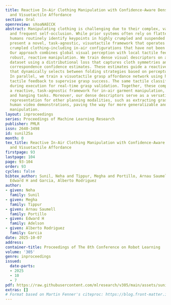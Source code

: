 ```yaml
---
title: Reactive In-Air Clothing Manipulation with Confidence-Aware Dense Correspondence
  and Visuotactile Affordance
section: Oral
openreview: sXoaNAECCK
abstract: Manipulating clothing is challenging due to their complex, variable configurations
  and frequent self-occlusion. While prior systems often rely on flattening garments,
  humans routinely identify keypoints in highly crumpled and suspended states. We
  present a novel, task-agnostic, visuotactile framework that operates directly on
  crumpled clothing—including in-air configurations that have not been addressed before.
  Our approach combines global visual perception with local tactile feedback to enable
  robust, reactive manipulation. We train dense visual descriptors on a custom simulated
  dataset using a distributional loss that captures cloth symmetries and generates
  correspondence confidence estimates. These estimates guide a reactive state machine
  that dynamically selects between folding strategies based on perceptual uncertainty.
  In parallel, we train a visuotactile grasp affordance network using high-resolution
  tactile feedback to supervise grasp success. The same tactile classifier is used
  during execution for real-time grasp validation. Together, these components enable
  a reactive, task-agnostic framework for in-air garment manipulation, including folding
  and hanging tasks. Moreover, our dense descriptors serve as a versatile intermediate
  representation for other planning modalities, such as extracting grasp targets from
  human video demonstrations, paving the way for more generalizable and scalable garment
  manipulation.
layout: inproceedings
series: Proceedings of Machine Learning Research
publisher: PMLR
issn: 2640-3498
id: sunil25a
month: 0
tex_title: Reactive In-Air Clothing Manipulation with Confidence-Aware Dense Correspondence
  and Visuotactile Affordance
firstpage: 93
lastpage: 104
page: 93-104
order: 93
cycles: false
bibtex_author: Sunil, Neha and Tippur, Megha and Portillo, Arnau Saumell and Adelson,
  Edward H and Garcia, Alberto Rodriguez
author:
- given: Neha
  family: Sunil
- given: Megha
  family: Tippur
- given: Arnau Saumell
  family: Portillo
- given: Edward H
  family: Adelson
- given: Alberto Rodriguez
  family: Garcia
date: 2025-10-07
address:
container-title: Proceedings of The 8th Conference on Robot Learning
volume: '305'
genre: inproceedings
issued:
  date-parts:
  - 2025
  - 10
  - 7
pdf: https://raw.githubusercontent.com/mlresearch/v305/main/assets/sunil25a/sunil25a.pdf
extras: []
# Format based on Martin Fenner's citeproc: https://blog.front-matter.io/posts/citeproc-yaml-for-bibliographies/
---
```

